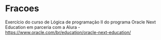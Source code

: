 # Fracoes
Exercício do curso de Lógica de programação II do programa Oracle Next Education em parceria com a Alura - https://www.oracle.com/br/education/oracle-next-education/
